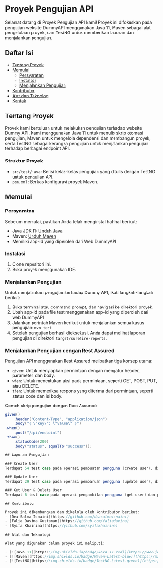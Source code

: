 # Proyek Pengujian API

Selamat datang di Proyek Pengujian API kami! Proyek ini difokuskan pada pengujian website DummyAPI menggunakan Java 11, Maven sebagai alat pengelolaan proyek, dan TestNG untuk memberikan laporan dan menjalankan pengujian.

## Daftar Isi
- [Tentang Proyek](#tentang-proyek)
- [Memulai](#memulai)
  - [Persyaratan](#persyaratan)
  - [Instalasi](#instalasi)
  - [Menjalankan Pengujian](#menjalankan-pengujian)
- [Kontributor](#kontributor)
- [Alat dan Teknologi](#alat-dan-teknologi)
- [Kontak](#kontak)

## Tentang Proyek

Proyek kami bertujuan untuk melakukan pengujian terhadap website Dummy API. Kami menggunakan Java 11 untuk menulis skrip otomasi pengujian, Maven untuk mengelola dependensi dan membangun proyek, serta TestNG sebagai kerangka pengujian untuk menjalankan pengujian terhadap berbagai endpoint API.

### Struktur Proyek
- `src/test/java`: Berisi kelas-kelas pengujian yang ditulis dengan TestNG untuk pengujian API.
- `pom.xml`: Berkas konfigurasi proyek Maven.

## Memulai

### Persyaratan
Sebelum memulai, pastikan Anda telah menginstal hal-hal berikut:
- Java JDK 11: [Unduh Java](https://www.oracle.com/java/technologies/javase-jdk11-downloads.html)
- Maven: [Unduh Maven](https://maven.apache.org/download.cgi)
- Memiliki app-id yang diperoleh dari Web DummyAPI

### Instalasi
1. Clone repositori ini.
2. Buka proyek menggunakan IDE.

### Menjalankan Pengujian
Untuk menjalankan pengujian terhadap Dummy API, ikuti langkah-langkah berikut:

1. Buka terminal atau command prompt, dan navigasi ke direktori proyek.
2. Ubah app-id pada file test menggunakan app-id yang diperoleh dari web DummyAPI
3. Jalankan perintah Maven berikut untuk menjalankan semua kasus pengujian: `mvn test`
4. Setelah pengujian berhasil dieksekusi, Anda dapat melihat laporan pengujian di direktori `target/surefire-reports`.

### Menjalankan Pengujian dengan Rest Assured

Pengujian API menggunakan Rest Assured melibatkan tiga konsep utama:
- `given`: Untuk menyiapkan permintaan dengan mengatur header, parameter, dan body.
- `when`: Untuk menentukan aksi pada permintaan, seperti GET, POST, PUT, atau DELETE.
- `then`: Untuk memeriksa respons yang diterima dari permintaan, seperti status code dan isi body.

Contoh skrip pengujian dengan Rest Assured:

```java
given()
    .header("Content-Type", "application/json")
    .body("{ \"key\": \"value\" }")
.when()
    .post("/api/endpoint")
.then()
    .statusCode(200)
    .body("status", equalTo("success"));

## Laporan Pengujian

### Create User
Terdapat 54 test case pada operasi pembuatan pengguna (create user), dimana 8 test case mengalami kegagalan.

### Update User
Terdapat 29 test case pada operasi pembaruan pengguna (update user), dimana 16 test case mengalami kegagalan.

### Get User & Delete User
Terdapat 6 test case pada operasi pengambilan pengguna (get user) dan penghapusan pengguna (delete user), dimana keseluruhan test case berhasil dilalui.

## Kontributor

Proyek ini dikembangkan dan dikelola oleh kontributor berikut:
- [Dea Salma Isnaini](https://github.com/deasalmaisnaini)
- [Falia Davina Gustaman](https://github.com/faliadavina)
- [Syifa Khairina](https://github.com/syifakhairina)

## Alat dan Teknologi

Alat yang digunakan dalam proyek ini meliputi:

- [![Java 11](https://img.shields.io/badge/Java-11-red)](https://www.java.com/)
- [![Maven](https://img.shields.io/badge/Maven-Latest-blue)](https://maven.apache.org/)
- [![TestNG](https://img.shields.io/badge/TestNG-Latest-green)](https://testng.org/)

